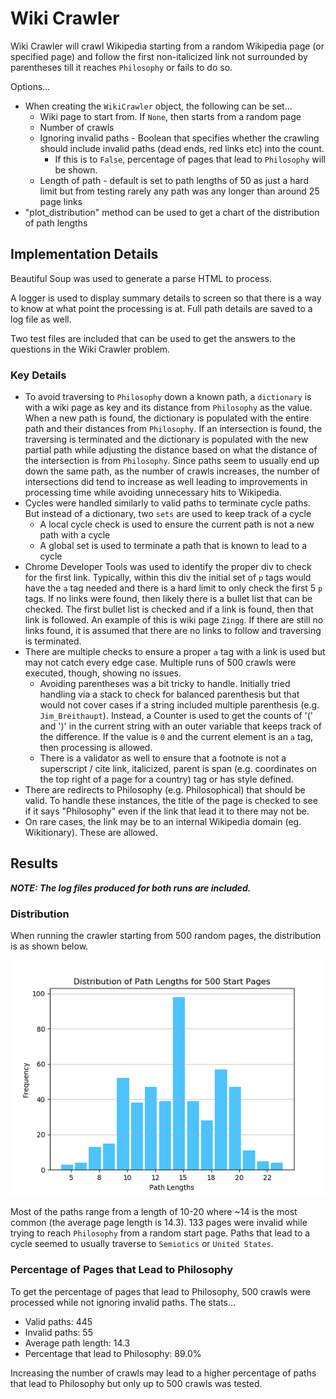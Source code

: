 # Wiki Crawler

Wiki Crawler will crawl Wikipedia starting from a random Wikipedia page (or specified page) and follow the first non-italicized link not surrounded by parentheses till it reaches `Philosophy` or fails to do so.

Options...

* When creating the `WikiCrawler` object, the following can be set...
  * Wiki page to start from. If `None`, then starts from a random page
  * Number of crawls
  * Ignoring invalid paths - Boolean that specifies whether the crawling should include invalid paths (dead ends, red links etc) into the count.
    * If this is to `False`, percentage of pages that lead to `Philosophy` will be shown.
  * Length of path - default is set to path lengths of 50 as just a hard limit but from testing rarely any path was any longer than around 25 page links
* "plot_distribution" method can be used to get a chart of the distribution of path lengths

## Implementation Details

Beautiful Soup was used to generate a parse HTML to process.

A logger is used to display summary details to screen so that there is a way to know at what point the processing is at. Full path details are saved to a log file as well.

Two test files are included that can be used to get the answers to the questions in the Wiki Crawler problem.

### Key Details

* To avoid traversing to `Philosophy` down a known path, a `dictionary` is with a wiki page as key and its distance from `Philosophy` as the value. When a new path is found, the dictionary is populated with the entire path and their distances from `Philosophy`. If an intersection is found, the traversing is terminated and the dictionary is populated with the new partial path while adjusting the distance based on what the distance of the intersection is from `Philosophy`. Since paths seem to usually end up down the same path, as the number of crawls increases, the number of intersections did tend to increase as well leading to improvements in processing time while avoiding unnecessary hits to Wikipedia.
* Cycles were handled similarly to valid paths to terminate cycle paths. But instead of a dictionary, two `sets` are used to keep track of a cycle
  * A local cycle check is used to ensure the current path is not a new path with a cycle
  * A global set is used to terminate a path that is known to lead to a cycle
* Chrome Developer Tools was used to identify the proper div to check for the first link. Typically, within this div the initial set of `p` tags would have the `a` tag needed and there is a hard limit to only check the first 5 `p` tags. If no links were found, then likely there is a bullet list that can be checked. The first bullet list is checked and if a link is found, then that link is followed. An example of this is wiki page `Zingg`. If there are still no links found, it is assumed that there are no links to follow and traversing is terminated.
* There are multiple checks to ensure a proper `a` tag with a link is used but may not catch every edge case. Multiple runs of 500 crawls were executed, though, showing no issues.
  * Avoiding parentheses was a bit tricky to handle. Initially tried handling via a stack to check for balanced parenthesis but that would not cover cases if a string included multiple parenthesis (e.g. `Jim_Breithaupt`). Instead, a Counter is used to get the counts of '(' and ')' in the current string with an outer variable that keeps track of the difference. If the value is `0` and the current element is an `a` tag, then processing is allowed.
  * There is a validator as well to ensure that a footnote is not a superscript / cite link, italicized, parent is span (e.g. coordinates on the top right of a page for a country) tag or has style defined.
* There are redirects to Philosophy (e.g. Philosophical) that should be valid. To handle these instances, the title of the page is checked to see if it says "Philosophy" even if the link that lead it to there may not be.
* On rare cases, the link may be to an internal Wikipedia domain (eg. Wikitionary). These are allowed.

## Results

***NOTE: The log files produced for both runs are included.***

### Distribution

When running the crawler starting from 500 random pages, the distribution is as shown below.

![alt text](distribution.png)

Most of the paths range from a length of 10-20 where ~14 is the most common (the average page length is 14.3). 133 pages were invalid while trying to reach `Philosophy` from a random start page. Paths that lead to a cycle seemed to usually traverse to `Semiotics` or `United States`.

### Percentage of Pages that Lead to Philosophy

To get the percentage of pages that lead to Philosophy, 500 crawls were processed while not ignoring invalid paths. The stats...

* Valid paths: 445
* Invalid paths: 55
* Average path length: 14.3
* Percentage that lead to Philosophy: 89.0%

Increasing the number of crawls may lead to a higher percentage of paths that lead to Philosophy but only up to 500 crawls was tested.